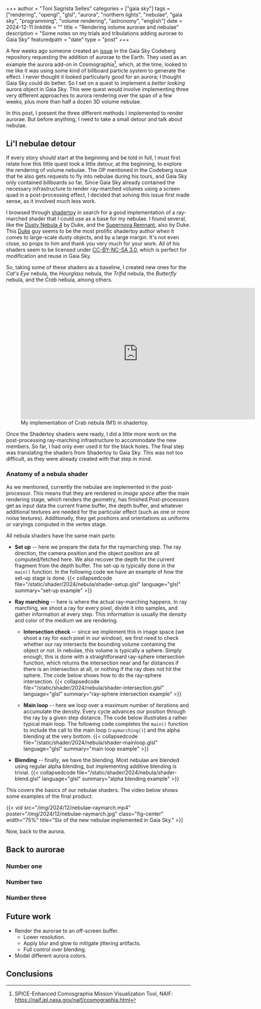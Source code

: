 +++
author = "Toni Sagrista Selles"
categories = ["gaia sky"]
tags = ["rendering", "opengl", "glsl", "aurora", "northern lights", "nebulae", "gaia sky", "programming", "volume rendering", "astronomy", "english"]
date = 2024-12-11
linktitle = ""
title = "Rendering volume aurorae and nebulae"
description = "Some notes on my trials and tribulations adding aurorae to Gaia Sky"
featuredpath = "date"
type = "post"
+++

A few weeks ago someone created an [issue](https://codeberg.org/gaiasky/gaiasky/issues/784#issuecomment-2512129) in the Gaia Sky Codeberg repository requesting the addition of aurorae to the Earth. They used as an example the aurora add-on in Cosmographia[^cosmographia], which, at the time, looked to me like it was using some kind of billboard particle system to generate the effect. I never thought it looked particularly good for an aurora; I thought Gaia Sky could do better. So I set on a quest to implement a *better looking* aurora object in Gaia Sky. This wee quest would involve implementing three very different approaches to aurora rendering over the span of a few weeks, plus more than half a dozen 3D volume nebulae.

In this post, I present the three different methods I implemented to render aurorae. But before anything, I need to take a small detour and talk about nebulae.


<!--more-->

## Li'l nebulae detour

If every story should start at the beginning and be told in full, I must first relate how this little quest took a little detour, at the beginning, to explore the rendering of volume nebulae. The OP mentioned in the Codeberg issue that he also gets requests to fly into nebulae during his tours, and Gaia Sky only contained billboards so far. Since Gaia Sky already contained the necessary infrastructure to render ray-marched volumes using a screen quad in a post-processing effect, I decided that solving this issue first made sense, as it involved *much* less work.

I browsed through [shadertoy](https://shadertoy.com) in search for a good implementation of a ray-marched shader that I could use as a base for my nebulae. I found several, like the [Dusty Nebula 4](https://www.shadertoy.com/view/MsVXWW) by Duke, and the [Supernova Remnant](https://www.shadertoy.com/view/MdKXzc), also by Duke. This [Duke](https://www.shadertoy.com/user/Duke) guy seems to be the most prolific shadertoy author when it comes to large-scale dusty objects, and by a large margin. It's not even close, so props to him and thank you very much for your work. All of his shaders seem to be licensed under [CC-BY-NC-SA 3.0](https://creativecommons.org/licenses/by-nc-sa/3.0/deed.en), which is perfect for modification and reuse in Gaia Sky.

So, taking some of these shaders as a baseline, I created new ones for the *Cat's Eye* nebula, the *Hourglass* nebula, the *Trifid* nebula, the *Butterfly* nebula, and the *Crab* nebula, among others.

<figure class="fig-center">
<iframe width="640" height="360" frameborder="0" src="https://www.shadertoy.com/embed/MfcBzH?gui=true&t=10&paused=true&muted=false" allowfullscreen></iframe>
<figcaption>My implementation of Crab nebula (M1) in shadertoy.</figcaption>
</figure>

Once the Shadertoy shaders were ready, I did a little more work on the post-processing ray-marching infrastructure to accommodate the new members. So far, I had only ever used it for the black holes. The final step was translating the shaders from Shadertoy to Gaia Sky. This was not too difficult, as they were already created with that step in mind.

### Anatomy of a nebula shader

As we mentioned, currently the nebulae are implemented in the post-processor. This means that they are rendered in *image space* after the main rendering stage, which renders the geometry, has finished.Post-processors get as input data the current frame buffer, the depth buffer, and whatever additional textures are needed for the particular effect (such as one or more noise textures). Additionally, they get positions and orientations as uniforms or varyings computed in the vertex stage.

All nebula shaders have the same main parts:

- **Set up** -- here we prepare the data for the raymarching step. The ray direction, the camera position and the object position are all computed/fetched here. We also recover the depth for the current fragment from the depth buffer. The set-up is typically done in the ``main()`` function. In the following code we have an example of how the set-up stage is done.
{{< collapsedcode file="/static/shader/2024/nebula/shader-setup.glsl" language="glsl" summary="set-up example" >}}

- **Ray marching** -- here is where the actual ray-marching happens. In ray marching, we shoot a ray for every pixel, divide it into samples, and gather information at every step. This information is usually the density and color of the medium we are rendering.
  - **Intersection check** -- since we implement this in image space (we shoot a ray for each pixel in our window), we first need to check whether our ray intersects the bounding volume containing the object or not. In nebulae, this volume is typically a sphere. Simply enough, this is done with a straightforward ray-sphere intersection function, which returns the intersection near and far distances if there is an intersection at all, or nothing if the ray does not hit the sphere. The code below shows how to do the ray-sphere intersection.
{{< collapsedcode file="/static/shader/2024/nebula/shader-intersection.glsl" language="glsl" summary="ray-sphere intersection example" >}}

  - **Main loop** -- here we loop over a maximum number of iterations and accumulate the density. Every cycle advances our position through the ray by a given step distance. The code below illustrates a rather typical main loop. The following code completes the ``main()`` function to include the call to the main loop (``raymarching()``) and the alpha blending at the very bottom.
{{< collapsedcode file="/static/shader/2024/nebula/shader-mainloop.glsl" language="glsl" summary="main loop example" >}}

- **Blending** -- finally, we have the blending. Most nebulae are blended using regular alpha blending, but implementing additive blending is trivial.
{{< collapsedcode file="/static/shader/2024/nebula/shader-blend.glsl" language="glsl" summary="alpha blending example" >}}

This covers the basics of our nebulae shaders. The video below shows some examples of the final product.

{{< vid src="/img/2024/12/nebulae-raymarch.mp4" poster="/img/2024/12/nebulae-raymarch.jpg" class="fig-center" width="75%" title="Six of the new nebulae implemented in Gaia Sky." >}}

Now, back to the aurora.

## Back to aurorae


### Number one

### Number two

### Number three

## Future work

- Render the aurorae to an off-screen buffer.
  - Lower resolution.
  - Apply blur and glow to mitigate jittering artifacts.
  - Full control over blending.
- Model different aurora colors.

## Conclusions



[^cosmographia]: SPICE-Enhanced Comosgraphia Mission Visualization Tool, NAIF: https://naif.jpl.nasa.gov/naif/cosmographia.html
